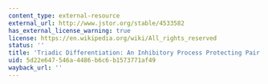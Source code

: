 ```yaml
---
content_type: external-resource
external_url: http://www.jstor.org/stable/4533582
has_external_license_warning: true
license: https://en.wikipedia.org/wiki/All_rights_reserved
status: ''
title: 'Triadic Differentiation: An Inhibitory Process Protecting Pair Bonds in Baboons'
uid: 5d22e647-546a-4486-b6c6-b1573771af49
wayback_url: ''
---
```

